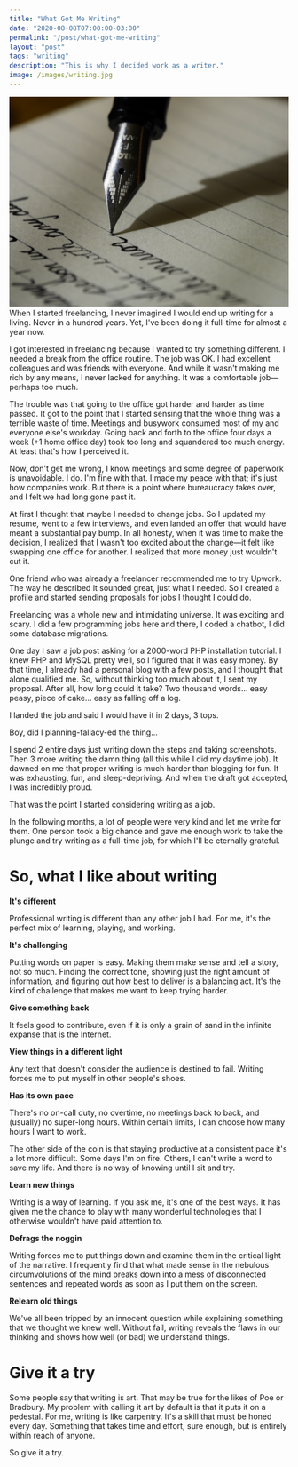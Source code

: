 ```yaml
---
title: "What Got Me Writing"
date: "2020-08-08T07:00:00-03:00"
permalink: "/post/what-got-me-writing"
layout: "post"
tags: "writing"
description: "This is why I decided work as a writer."
image: /images/writing.jpg
---
```


![](/images/writing.jpg)
When I started freelancing, I never imagined I would end up writing for a living. Never in a hundred years. Yet, I've been doing it full-time for almost a year now.

I got interested in freelancing because I wanted to try something different. I needed a break from the office routine. The job was OK. I had excellent colleagues and was friends with everyone. And while it wasn't making me rich by any means, I never lacked for anything. It was a comfortable job—perhaps too much. 

The trouble was that going to the office got harder and harder as time passed. It got to the point that I started sensing that the whole thing was a terrible waste of time. Meetings and busywork consumed most of my and everyone else's workday. Going back and forth to the office four days a week (+1 home office day) took too long and squandered too much energy. At least that's how I perceived it.

Now, don't get me wrong, I know meetings and some degree of paperwork is unavoidable. I do. I'm fine with that. I made my peace with that; it's just how companies work. But there is a point where bureaucracy takes over, and I felt we had long gone past it. 

At first I thought that maybe I needed to change jobs. So I updated my resume, went to a few interviews, and even landed an offer that would have meant a substantial pay bump. In all honesty, when it was time to make the decision, I realized that I wasn't too excited about the change—it felt like swapping one office for another. I realized that more money just wouldn't cut it.

One friend who was already a freelancer recommended me to try Upwork. The way he described it sounded great, just what I needed. So I created a profile and started sending proposals for jobs I thought I could do. 

Freelancing was a whole new and intimidating universe. It was exciting and scary. I did a few programming jobs here and there, I coded a chatbot, I did some database migrations.

One day I saw a job post asking for a 2000-word PHP installation tutorial. I knew PHP and MySQL pretty well, so I figured that it was easy money. By that time, I already had a personal blog with a few posts, and I thought that alone qualified me. So, without thinking too much about it, I sent my proposal. After all, how long could it take? Two thousand words... easy peasy, piece of cake... easy as falling off a log.

I landed the job and said I would have it in 2 days, 3 tops.

Boy, did I planning-fallacy-ed the thing...

I spend 2 entire days just writing down the steps and taking screenshots. Then 3 more writing the damn thing (all this while I did my daytime job). It dawned on me that proper writing is much harder than blogging for fun. It was exhausting, fun, and sleep-depriving. And when the draft got accepted, I was incredibly proud.

That was the point I started considering writing as a job.

In the following months, a lot of people were very kind and let me write for them. One person took a big chance and gave me enough work to take the plunge and try writing as a full-time job, for which I'll be eternally grateful.

# So, what I like about writing

**It's different**

Professional writing is different than any other job I had. For me, it's the perfect mix of learning, playing, and working. 

**It's challenging**

Putting words on paper is easy. Making them make sense and tell a story, not so much. Finding the correct tone, showing just the right amount of information, and figuring out how best to deliver is a balancing act. It's the kind of challenge that makes me want to keep trying harder.

**Give something back**

It feels good to contribute, even if it is only a grain of sand in the infinite expanse that is the Internet.

**View things in a different light**

Any text that doesn't consider the audience is destined to fail. Writing forces me to put myself in other people's shoes. 

**Has its own pace**

There's no on-call duty, no overtime, no meetings back to back, and (usually) no super-long hours. Within certain limits, I can choose how many hours I want to work. 

The other side of the coin is that staying productive at a consistent pace it's a lot more difficult. Some days I'm on fire. Others, I can't write a word to save my life. And there is no way of knowing until I sit and try.

**Learn new things**

Writing is a way of learning. If you ask me, it's one of the best ways. It has given me the chance to play with many wonderful technologies that I otherwise wouldn't have paid attention to.


**Defrags the noggin**

Writing forces me to put things down and examine them in the critical light of the narrative. I frequently find that what made sense in the nebulous circumvolutions of the mind breaks down into a mess of disconnected sentences and repeated words as soon as I put them on the screen.

**Relearn old things**

We've all been tripped by an innocent question while explaining something that we thought we knew well.
Without fail, writing reveals the flaws in our thinking and shows how well (or bad) we understand things.  

# Give it a try

Some people say that writing is art. That may be true for the likes of Poe or Bradbury. My problem with calling it art by default is that it puts it on a pedestal. For me, writing is like carpentry. It's a skill that must be honed every day. Something that takes time and effort, sure enough, but is entirely within reach of anyone.

So give it a try.